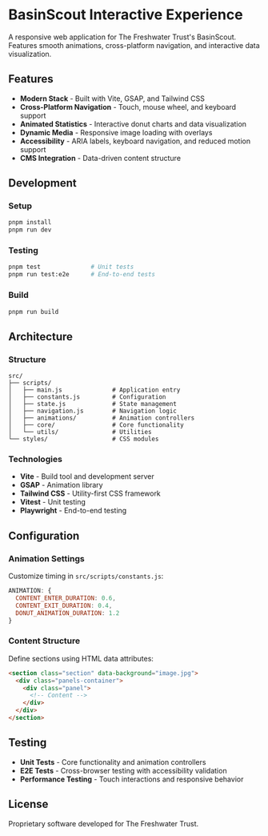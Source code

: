 # BasinScout Interactive Experience

A responsive web application for The Freshwater Trust's BasinScout. Features smooth animations, cross-platform navigation, and interactive data visualization.

## Features

- **Modern Stack** - Built with Vite, GSAP, and Tailwind CSS
- **Cross-Platform Navigation** - Touch, mouse wheel, and keyboard support
- **Animated Statistics** - Interactive donut charts and data visualization
- **Dynamic Media** - Responsive image loading with overlays
- **Accessibility** - ARIA labels, keyboard navigation, and reduced motion support
- **CMS Integration** - Data-driven content structure

## Development

### Setup

```bash
pnpm install
pnpm run dev
```

### Testing

```bash
pnpm test              # Unit tests
pnpm run test:e2e      # End-to-end tests
```

### Build

```bash
pnpm run build
```

## Architecture

### Structure

```
src/
├── scripts/
│   ├── main.js              # Application entry
│   ├── constants.js         # Configuration
│   ├── state.js             # State management
│   ├── navigation.js        # Navigation logic
│   ├── animations/          # Animation controllers
│   ├── core/                # Core functionality
│   └── utils/               # Utilities
└── styles/                  # CSS modules
```

### Technologies

- **Vite** - Build tool and development server
- **GSAP** - Animation library
- **Tailwind CSS** - Utility-first CSS framework
- **Vitest** - Unit testing
- **Playwright** - End-to-end testing

## Configuration

### Animation Settings

Customize timing in `src/scripts/constants.js`:

```javascript
ANIMATION: {
  CONTENT_ENTER_DURATION: 0.6,
  CONTENT_EXIT_DURATION: 0.4,
  DONUT_ANIMATION_DURATION: 1.2
}
```

### Content Structure

Define sections using HTML data attributes:

```html
<section class="section" data-background="image.jpg">
  <div class="panels-container">
    <div class="panel">
      <!-- Content -->
    </div>
  </div>
</section>
```

## Testing

- **Unit Tests** - Core functionality and animation controllers
- **E2E Tests** - Cross-browser testing with accessibility validation
- **Performance Testing** - Touch interactions and responsive behavior

## License

Proprietary software developed for The Freshwater Trust.
